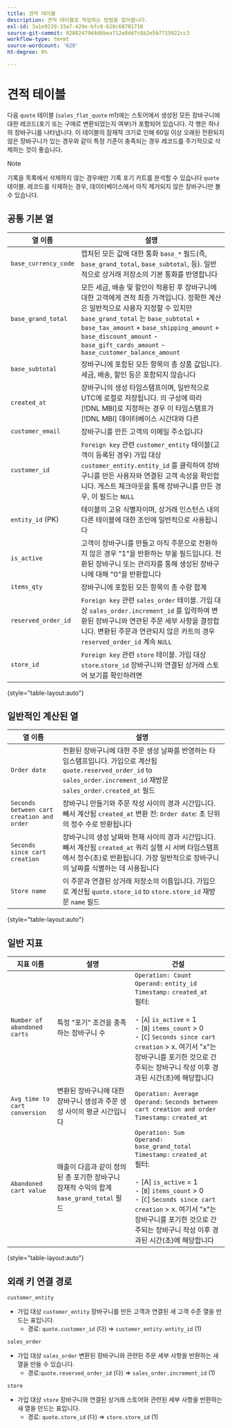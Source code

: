 ```yaml
---
title: 견적 테이블
description: 견적 테이블로 작업하는 방법을 알아봅니다.
exl-id: 3a1e9239-33a7-429e-bfc8-628c68701710
source-git-commit: 82882479d4d6bea712e8dd7c6b2e5b7715022cc3
workflow-type: tm+mt
source-wordcount: '620'
ht-degree: 0%

---
```


# 견적 테이블

다음 `quote` 테이블 (`sales_flat_quote` m1)에는 스토어에서 생성된 모든 장바구니에 대한 레코드(포기 또는 구매로 변환되었는지 여부)가 포함되어 있습니다. 각 행은 하나의 장바구니를 나타냅니다. 이 테이블의 잠재적 크기로 인해 60일 이상 오래된 전환되지 않은 장바구니가 있는 경우와 같이 특정 기준이 충족되는 경우 레코드를 주기적으로 삭제하는 것이 좋습니다.

>[!NOTE]
>
>기록을 목록에서 삭제하지 않는 경우에만 기록 포기 카트를 분석할 수 있습니다 `quote` 테이블. 레코드를 삭제하는 경우, 데이터베이스에서 아직 제거되지 않은 장바구니만 볼 수 있습니다.

## 공통 기본 열

| **열 이름** | **설명** |
|---|---|
| `base_currency_code` | 캡처된 모든 값에 대한 통화 `base_*` 필드(즉, `base_grand_total`, `base_subtotal`, 등). 일반적으로 상거래 저장소의 기본 통화를 반영합니다 |
| `base_grand_total` | 모든 세금, 배송 및 할인이 적용된 후 장바구니에 대한 고객에게 견적 최종 가격입니다. 정확한 계산은 일반적으로 사용자 지정할 수 있지만 `base_grand_total` 는 `base_subtotal` + `base_tax_amount` + `base_shipping_amount` + `base_discount_amount` - `base_gift_cards_amount` - `base_customer_balance_amount` |
| `base_subtotal` | 장바구니에 포함된 모든 항목의 총 상품 값입니다. 세금, 배송, 할인 등은 포함되지 않습니다 |
| `created_at` | 장바구니의 생성 타임스탬프이며, 일반적으로 UTC에 로컬로 저장됩니다. 의 구성에 따라 [!DNL MBI]로 지정하는 경우 이 타임스탬프가 [!DNL MBI] 데이터베이스 시간대와 다른 |
| `customer_email` | 장바구니를 만든 고객의 이메일 주소입니다 |
| `customer_id` | `Foreign key` 관련 `customer_entity` 테이블(고객이 등록된 경우) 가입 대상 `customer_entity.entity_id` 를 클릭하여 장바구니를 만든 사용자와 연결된 고객 속성을 확인합니다. 게스트 체크아웃을 통해 장바구니를 만든 경우, 이 필드는 `NULL` |
| `entity_id` (PK) | 테이블의 고유 식별자이며, 상거래 인스턴스 내의 다른 테이블에 대한 조인에 일반적으로 사용됩니다 |
| `is_active` | 고객이 장바구니를 만들고 아직 주문으로 전환하지 않은 경우 &quot;1&quot;을 반환하는 부울 필드입니다. 전환된 장바구니 또는 관리자를 통해 생성된 장바구니에 대해 &quot;0&quot;을 반환합니다 |
| `items_qty` | 장바구니에 포함된 모든 항목의 총 수량 합계 |
| `reserved_order_id` | `Foreign key` 관련 `sales_order` 테이블. 가입 대상 `sales_order.increment_id` 를 입력하여 변환된 장바구니와 연관된 주문 세부 사항을 결정합니다. 변환된 주문과 연관되지 않은 카트의 경우 `reserved_order_id` 계속 `NULL` |
| `store_id` | `Foreign key` 관련 `store` 테이블. 가입 대상 `store`.`store_id` 장바구니와 연결된 상거래 스토어 보기를 확인하려면 |

{style=&quot;table-layout:auto&quot;}

## 일반적인 계산된 열

| **열 이름** | **설명** |
|---|---|
| `Order date` | 전환된 장바구니에 대한 주문 생성 날짜를 반영하는 타임스탬프입니다. 가입으로 계산됨 `quote.reserved_order_id` to `sales_order.increment_id` 재방문 `sales_order.created_at` 필드 |
| `Seconds between cart creation and order` | 장바구니 만들기와 주문 작성 사이의 경과 시간입니다. 빼서 계산됨 `created_at` 변환 전: `Order date`: 초 단위의 정수 수로 반환됩니다 |
| `Seconds since cart creation` | 장바구니의 생성 날짜와 현재 사이의 경과 시간입니다. 빼서 계산됨 `created_at` 쿼리 실행 시 서버 타임스탬프에서 정수(초)로 반환됩니다. 가장 일반적으로 장바구니의 날짜를 식별하는 데 사용됩니다 |
| `Store name` | 이 주문과 연결된 상거래 저장소의 이름입니다. 가입으로 계산됨 `quote.store_id` to `store.store_id` 재방문 `name` 필드 |

{style=&quot;table-layout:auto&quot;}

## 일반 지표

| **지표 이름** | **설명** | **건설** |
|---|---|---|
| `Number of abandoned carts` | 특정 &quot;포기&quot; 조건을 충족하는 장바구니 수 | `Operation: Count`<br/>`Operand:` `entity_id`<br/>`Timestamp:` `created_at`<br/>필터:<br><br>- \[`A`\] `is_active` = 1<br>- \[`B`\] `items_count` > 0<br>- \[`C`\] `Seconds since cart creation` > x. 여기서 &quot;x&quot;는 장바구니를 포기한 것으로 간주되는 장바구니 작성 이후 경과된 시간(초)에 해당합니다 |
| `Avg time to cart conversion` | 변환된 장바구니에 대한 장바구니 생성과 주문 생성 사이의 평균 시간입니다 | `Operation: Average`<br>`Operand:` `Seconds between cart creation and order`<br>`Timestamp:` `created_at` |
| `Abandoned cart value` | 매출이 다음과 같이 정의된 총 포기한 장바구니 잠재적 수익의 합계 `base_grand_total` 필드 | `Operation: Sum`<br>`Operand:` `base_grand_total`<br>`Timestamp:` `created_at`<br>필터:<br><br>- \[A\] `is_active` = 1<br>- \[`B`\] `items_count` > 0<br>- \[`C`\] `Seconds since cart creation` > x. 여기서 &quot;x&quot;는 장바구니를 포기한 것으로 간주되는 장바구니 작성 이후 경과된 시간(초)에 해당합니다 |

{style=&quot;table-layout:auto&quot;}

## 외래 키 연결 경로

`customer_entity`

* 가입 대상 `customer_entity` 장바구니를 만든 고객과 연결된 새 고객 수준 열을 만드는 표입니다.
   * 경로: `quote.customer_id` (다) => `customer_entity.entity_id` (1)

`sales_order`

* 가입 대상 `sales_order` 변환된 장바구니와 관련된 주문 세부 사항을 반환하는 새 열을 만들 수 있습니다.
   * 경로:`quote.reserved_order_id` (다) => `sales_order.increment_id` (1)

`store`

* 가입 대상 `store` 장바구니와 연결된 상거래 스토어와 관련된 세부 사항을 반환하는 새 열을 만드는 표입니다.
   * 경로: `quote.store_id` (다) => `store.store_id` (1)
